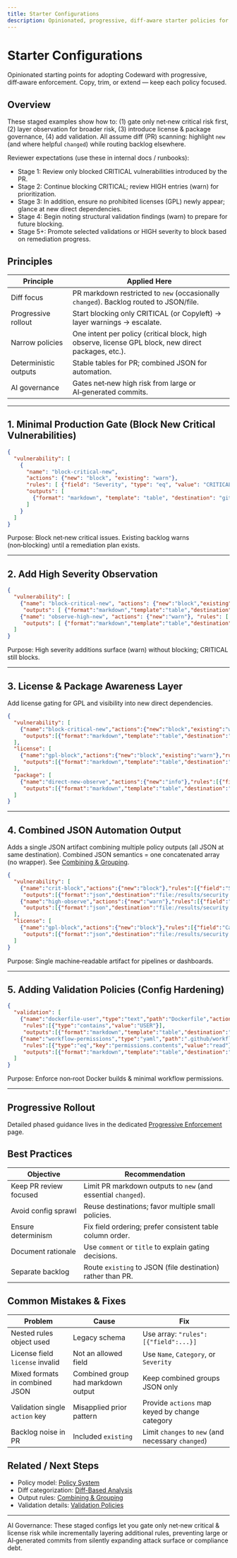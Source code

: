 ```yaml
---
title: Starter Configurations
description: Opinionated, progressive, diff-aware starter policies for adopting Codeward with minimal noise and safe incremental enforcement.
---
```


# Starter Configurations

Opinionated starting points for adopting Codeward with progressive, diff‑aware enforcement. Copy, trim, or extend — keep each policy focused.

## Overview
These staged examples show how to: (1) gate only net‑new critical risk first, (2) layer observation for broader risk, (3) introduce license & package governance, (4) add validation. All assume diff (PR) scanning: highlight `new` (and where helpful `changed`) while routing backlog elsewhere.

Reviewer expectations (use these in internal docs / runbooks):
- Stage 1: Review only blocked CRITICAL vulnerabilities introduced by the PR.
- Stage 2: Continue blocking CRITICAL; review HIGH entries (warn) for prioritization.
- Stage 3: In addition, ensure no prohibited licenses (GPL) newly appear; glance at new direct dependencies.
- Stage 4: Begin noting structural validation findings (warn) to prepare for future blocking.
- Stage 5+: Promote selected validations or HIGH severity to block based on remediation progress.

## Principles
| Principle | Applied Here |
|-----------|--------------|
| Diff focus | PR markdown restricted to `new` (occasionally `changed`). Backlog routed to JSON/file. |
| Progressive rollout | Start blocking only CRITICAL (or Copyleft) → layer warnings → escalate. |
| Narrow policies | One intent per policy (critical block, high observe, license GPL block, new direct packages, etc.). |
| Deterministic outputs | Stable tables for PR; combined JSON for automation. |
| AI governance | Gates net‑new high risk from large or AI‑generated commits. |

---
## 1. Minimal Production Gate (Block New Critical Vulnerabilities)
```json
{
  "vulnerability": [
    {
      "name": "block-critical-new",
      "actions": {"new": "block", "existing": "warn"},
      "rules": [ {"field": "Severity", "type": "eq", "value": "CRITICAL"} ],
      "outputs": [
        {"format": "markdown", "template": "table", "destination": "git:pr", "fields": ["VulnerabilityID","PkgName","Severity","FixedVersion"], "changes": ["new"], "collapse": true}
      ]
    }
  ]
}
```
Purpose: Block net‑new critical issues. Existing backlog warns (non‑blocking) until a remediation plan exists.

---
## 2. Add High Severity Observation
```json
{
  "vulnerability": [
    {"name": "block-critical-new", "actions": {"new":"block","existing":"warn"}, "rules": [ {"field":"Severity","type":"eq","value":"CRITICAL"} ],
     "outputs": [ {"format":"markdown","template":"table","destination":"git:pr","fields":["VulnerabilityID","PkgName","Severity","FixedVersion"],"changes":["new" ]} ]},
    {"name": "observe-high-new", "actions": {"new":"warn"}, "rules": [ {"field":"Severity","type":"eq","value":"HIGH"} ],
     "outputs": [ {"format":"markdown","template":"table","destination":"git:pr","fields":["VulnerabilityID","PkgName","Severity"],"changes":["new"],"collapse": true} ]}
  ]
}
```
Purpose: High severity additions surface (warn) without blocking; CRITICAL still blocks.

---
## 3. License & Package Awareness Layer
Add license gating for GPL and visibility into new direct dependencies.
```json
{
  "vulnerability": [
    {"name":"block-critical-new","actions":{"new":"block","existing":"warn"},"rules":[{"field":"Severity","type":"eq","value":"CRITICAL"}],
     "outputs":[{"format":"markdown","template":"table","destination":"git:pr","fields":["VulnerabilityID","PkgName","Severity","FixedVersion"],"changes":["new"]}]}
  ],
  "license": [
    {"name":"gpl-block","actions":{"new":"block","existing":"warn"},"rules":[{"field":"Category","type":"eq","value":"Copyleft"}],
     "outputs":[{"format":"markdown","template":"table","destination":"git:pr","fields":["Name","Category","Severity","PkgName"],"changes":["new"],"collapse":true}]}
  ],
  "package": [
    {"name":"direct-new-observe","actions":{"new":"info"},"rules":[{"field":"Relationship","type":"eq","value":"direct"}],
     "outputs":[{"format":"markdown","template":"table","destination":"git:pr","fields":["Name","Version","Relationship"],"changes":["new"]}]}
  ]
}
```

---
## 4. Combined JSON Automation Output
Adds a single JSON artifact combining multiple policy outputs (all JSON at same destination). Combined JSON semantics = one concatenated array (no wrapper). See [Combining & Grouping](../output/combining-grouping.md).
```json
{
  "vulnerability": [
    {"name":"crit-block","actions":{"new":"block"},"rules":[{"field":"Severity","type":"eq","value":"CRITICAL"}],
     "outputs":[{"format":"json","destination":"file:/results/security.json","combined":true,"changes":["new"]}]},
    {"name":"high-observe","actions":{"new":"warn"},"rules":[{"field":"Severity","type":"eq","value":"HIGH"}],
     "outputs":[{"format":"json","destination":"file:/results/security.json","combined":true,"changes":["new"]}]}
  ],
  "license": [
    {"name":"gpl-block","actions":{"new":"block"},"rules":[{"field":"Category","type":"eq","value":"Copyleft"}],
     "outputs":[{"format":"json","destination":"file:/results/security.json","combined":true,"changes":["new"]}]}
  ]
}
```
Purpose: Single machine‑readable artifact for pipelines or dashboards.

---
## 5. Adding Validation Policies (Config Hardening)
```json
{
  "validation": [
    {"name":"dockerfile-user","type":"text","path":"Dockerfile","actions":{"new":"block","changed":"block","existing":"warn"},
     "rules":[{"type":"contains","value":"USER"}],
     "outputs":[{"format":"markdown","template":"table","destination":"git:pr","fields":["key","reason","passing"],"changes":["new","changed"],"collapse":true}]},
    {"name":"workflow-permissions","type":"yaml","path":".github/workflows/*.yml","actions":{"new":"block","changed":"block"},
     "rules":[{"type":"eq","key":"permissions.contents","value":"read"},{"type":"not_contains","key":"jobs.*.steps[*].run","value":"curl | sh"}],
     "outputs":[{"format":"markdown","template":"table","destination":"git:pr","fields":["key","reason","passing"],"changes":["new","changed"]}]}
  ]
}
```
Purpose: Enforce non‑root Docker builds & minimal workflow permissions.

---
## Progressive Rollout
Detailed phased guidance lives in the dedicated [Progressive Enforcement](../operations/progressive-enforcement.md) page.

## Best Practices
| Objective | Recommendation |
|-----------|---------------|
| Keep PR review focused | Limit PR markdown outputs to `new` (and essential `changed`). |
| Avoid config sprawl | Reuse destinations; favor multiple small policies. |
| Ensure determinism | Fix field ordering; prefer consistent table column order. |
| Document rationale | Use `comment` or `title` to explain gating decisions. |
| Separate backlog | Route `existing` to JSON (file destination) rather than PR. |

## Common Mistakes & Fixes
| Problem | Cause | Fix |
|---------|-------|-----|
| Nested rules object used | Legacy schema | Use array: `"rules": [{"field":...}]` |
| License field `license` invalid | Not an allowed field | Use `Name`, `Category`, or `Severity` |
| Mixed formats in combined JSON | Combined group had markdown output | Keep combined groups JSON only |
| Validation single `action` key | Misapplied prior pattern | Provide `actions` map keyed by change category |
| Backlog noise in PR | Included `existing` | Limit `changes` to `new` (and necessary `changed`) |

## Related / Next Steps
- Policy model: [Policy System](../concepts/policy-system.md)
- Diff categorization: [Diff-Based Analysis](../concepts/diff-analysis.md)
- Output rules: [Combining & Grouping](../output/combining-grouping.md)
- Validation details: [Validation Policies](../policies/validation.md)

---
AI Governance: These staged configs let you gate only net‑new critical & license risk while incrementally layering additional rules, preventing large or AI‑generated commits from silently expanding attack surface or compliance debt.
